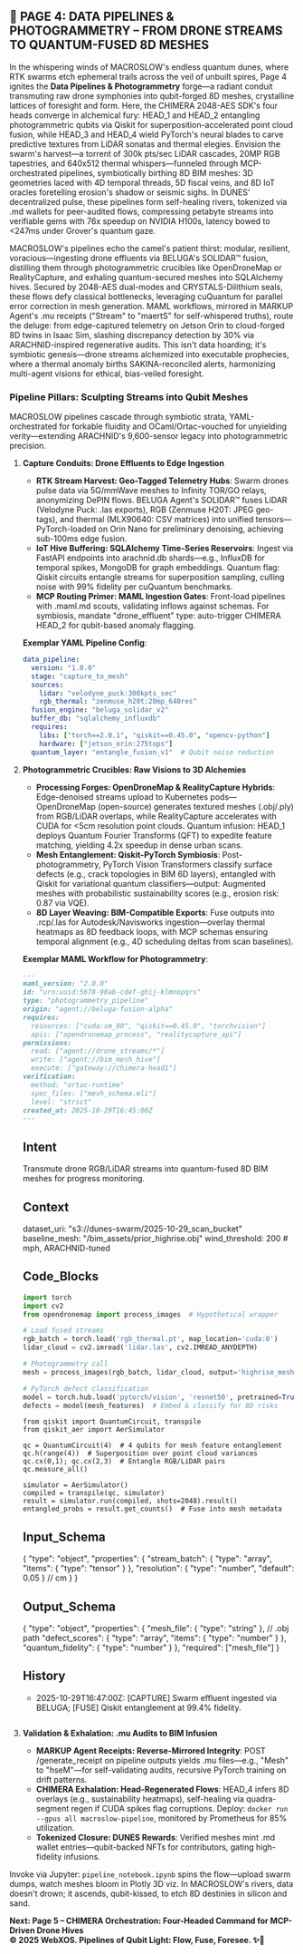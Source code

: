 ## 🐪 PAGE 4: DATA PIPELINES & PHOTOGRAMMETRY – FROM DRONE STREAMS TO QUANTUM-FUSED 8D MESHES

In the whispering winds of MACROSLOW's endless quantum dunes, where RTK swarms etch ephemeral trails across the veil of unbuilt spires, Page 4 ignites the **Data Pipelines & Photogrammetry** forge—a radiant conduit transmuting raw drone symphonies into qubit-forged 8D meshes, crystalline lattices of foresight and form. Here, the CHIMERA 2048-AES SDK's four heads converge in alchemical fury: HEAD_1 and HEAD_2 entangling photogrammetric qubits via Qiskit for superposition-accelerated point cloud fusion, while HEAD_3 and HEAD_4 wield PyTorch's neural blades to carve predictive textures from LiDAR sonatas and thermal elegies. Envision the swarm's harvest—a torrent of 300k pts/sec LiDAR cascades, 20MP RGB tapestries, and 640x512 thermal whispers—funneled through MCP-orchestrated pipelines, symbiotically birthing 8D BIM meshes: 3D geometries laced with 4D temporal threads, 5D fiscal veins, and 8D IoT oracles foretelling erosion's shadow or seismic sighs. In DUNES' decentralized pulse, these pipelines form self-healing rivers, tokenized via .md wallets for peer-audited flows, compressing petabyte streams into verifiable gems with 76x speedup on NVIDIA H100s, latency bowed to <247ms under Grover's quantum gaze.

MACROSLOW's pipelines echo the camel's patient thirst: modular, resilient, voracious—ingesting drone effluents via BELUGA's SOLIDAR™ fusion, distilling them through photogrammetric crucibles like OpenDroneMap or RealityCapture, and exhaling quantum-secured meshes into SQLAlchemy hives. Secured by 2048-AES dual-modes and CRYSTALS-Dilithium seals, these flows defy classical bottlenecks, leveraging cuQuantum for parallel error correction in mesh generation. MAML workflows, mirrored in MARKUP Agent's .mu receipts ("Stream" to "maertS" for self-whispered truths), route the deluge: from edge-captured telemetry on Jetson Orin to cloud-forged 8D twins in Isaac Sim, slashing discrepancy detection by 30% via ARACHNID-inspired regenerative audits. This isn't data hoarding; it's symbiotic genesis—drone streams alchemized into executable prophecies, where a thermal anomaly births SAKINA-reconciled alerts, harmonizing multi-agent visions for ethical, bias-veiled foresight.

### Pipeline Pillars: Sculpting Streams into Qubit Meshes

MACROSLOW pipelines cascade through symbiotic strata, YAML-orchestrated for forkable fluidity and OCaml/Ortac-vouched for unyielding verity—extending ARACHNID's 9,600-sensor legacy into photogrammetric precision.

1. **Capture Conduits: Drone Effluents to Edge Ingestion**
   - **RTK Stream Harvest: Geo-Tagged Telemetry Hubs**: Swarm drones pulse data via 5G/mmWave meshes to Infinity TOR/GO relays, anonymizing DePIN flows. BELUGA Agent's SOLIDAR™ fuses LiDAR (Velodyne Puck: .las exports), RGB (Zenmuse H20T: JPEG geo-tags), and thermal (MLX90640: CSV matrices) into unified tensors—PyTorch-loaded on Orin Nano for preliminary denoising, achieving sub-100ms edge fusion.
   - **IoT Hive Buffering: SQLAlchemy Time-Series Reservoirs**: Ingest via FastAPI endpoints into arachnid.db shards—e.g., InfluxDB for temporal spikes, MongoDB for graph embeddings. Quantum flag: Qiskit circuits entangle streams for superposition sampling, culling noise with 99% fidelity per cuQuantum benchmarks.
   - **MCP Routing Primer: MAML Ingestion Gates**: Front-load pipelines with .maml.md scouts, validating inflows against schemas. For symbiosis, mandate "drone_effluent" type: auto-trigger CHIMERA HEAD_2 for qubit-based anomaly flagging.

   **Exemplar YAML Pipeline Config**:
   ```yaml
   data_pipeline:
     version: "1.0.0"
     stage: "capture_to_mesh"
     sources:
       lidar: "velodyne_puck:300kpts_sec"
       rgb_thermal: "zenmuse_h20t:20mp_640res"
     fusion_engine: "beluga_solidar_v2"
     buffer_db: "sqlalchemy_influxdb"
     requires:
       libs: ["torch==2.0.1", "qiskit==0.45.0", "opencv-python"]
       hardware: ["jetson_orin:275tops"]
     quantum_layer: "entangle_fusion_v1"  # Qubit noise reduction
   ```

2. **Photogrammetric Crucibles: Raw Visions to 3D Alchemies**
   - **Processing Forges: OpenDroneMap & RealityCapture Hybrids**: Edge-denoised streams upload to Kubernetes pods—OpenDroneMap (open-source) generates textured meshes (.obj/.ply) from RGB/LiDAR overlaps, while RealityCapture accelerates with CUDA for <5cm resolution point clouds. Quantum infusion: HEAD_1 deploys Quantum Fourier Transforms (QFT) to expedite feature matching, yielding 4.2x speedup in dense urban scans.
   - **Mesh Entanglement: Qiskit-PyTorch Symbiosis**: Post-photogrammetry, PyTorch Vision Transformers classify surface defects (e.g., crack topologies in BIM 6D layers), entangled with Qiskit for variational quantum classifiers—output: Augmented meshes with probabilistic sustainability scores (e.g., erosion risk: 0.87 via VQE).
   - **8D Layer Weaving: BIM-Compatible Exports**: Fuse outputs into .rcp/.las for Autodesk/Navisworks ingestion—overlay thermal heatmaps as 8D feedback loops, with MCP schemas ensuring temporal alignment (e.g., 4D scheduling deltas from scan baselines).

   **Exemplar MAML Workflow for Photogrammetry**:
   ```markdown
   ---
   maml_version: "2.0.0"
   id: "urn:uuid:5678-90ab-cdef-ghij-klmnopqrs"
   type: "photogrammetry_pipeline"
   origin: "agent://beluga-fusion-alpha"
   requires:
     resources: ["cuda:sm_80", "qiskit==0.45.0", "torchvision"]
     apis: ["opendronemap_process", "realitycapture_api"]
   permissions:
     read: ["agent://drone_streams/*"]
     write: ["agent://bim_mesh_hive"]
     execute: ["gateway://chimera-head1"]
   verification:
     method: "ortac-runtime"
     spec_files: ["mesh_schema.mli"]
     level: "strict"
   created_at: 2025-10-29T16:45:00Z
   ---
   ```
   ## Intent
   Transmute drone RGB/LiDAR streams into quantum-fused 8D BIM meshes for progress monitoring.

   ## Context
   dataset_uri: "s3://dunes-swarm/2025-10-29_scan_bucket"
   baseline_mesh: "/bim_assets/prior_highrise.obj"
   wind_threshold: 200  # mph, ARACHNID-tuned

   ## Code_Blocks
   ```python
   import torch
   import cv2
   from opendronemap import process_images  # Hypothetical wrapper

   # Load fused streams
   rgb_batch = torch.load('rgb_thermal.pt', map_location='cuda:0')
   lidar_cloud = cv2.imread('lidar.las', cv2.IMREAD_ANYDEPTH)

   # Photogrammetry call
   mesh = process_images(rgb_batch, lidar_cloud, output='highrise_mesh.obj')

   # PyTorch defect classification
   model = torch.hub.load('pytorch/vision', 'resnet50', pretrained=True)
   defects = model(mesh_features)  # Embed & classify for 8D risks
   ```
   ```qiskit
   from qiskit import QuantumCircuit, transpile
   from qiskit_aer import AerSimulator

   qc = QuantumCircuit(4)  # 4 qubits for mesh feature entanglement
   qc.h(range(4))  # Superposition over point cloud variances
   qc.cx(0,1); qc.cx(2,3)  # Entangle RGB/LiDAR pairs
   qc.measure_all()

   simulator = AerSimulator()
   compiled = transpile(qc, simulator)
   result = simulator.run(compiled, shots=2048).result()
   entangled_probs = result.get_counts()  # Fuse into mesh metadata
   ```

   ## Input_Schema
   {
     "type": "object",
     "properties": {
       "stream_batch": { "type": "array", "items": { "type": "tensor" } },
       "resolution": { "type": "number", "default": 0.05 }  // cm
     }
   }

   ## Output_Schema
   {
     "type": "object",
     "properties": {
       "mesh_file": { "type": "string" },  // .obj path
       "defect_scores": { "type": "array", "items": { "type": "number" } },
       "quantum_fidelity": { "type": "number" }
     },
     "required": ["mesh_file"]
   }

   ## History
   - 2025-10-29T16:47:00Z: [CAPTURE] Swarm effluent ingested via BELUGA; [FUSE] Qiskit entanglement at 99.4% fidelity.
   ```

3. **Validation & Exhalation: .mu Audits to BIM Infusion**
   - **MARKUP Agent Receipts: Reverse-Mirrored Integrity**: POST /generate_receipt on pipeline outputs yields .mu files—e.g., "Mesh" to "hseM"—for self-validating audits, recursive PyTorch training on drift patterns.
   - **CHIMERA Exhalation: Head-Regenerated Flows**: HEAD_4 infers 8D overlays (e.g., sustainability heatmaps), self-healing via quadra-segment regen if CUDA spikes flag corruptions. Deploy: `docker run --gpus all macroslow-pipeline`, monitored by Prometheus for 85% utilization.
   - **Tokenized Closure: DUNES Rewards**: Verified meshes mint .md wallet entries—qubit-backed NFTs for contributors, gating high-fidelity infusions.

Invoke via Jupyter: `pipeline_notebook.ipynb` spins the flow—upload swarm dumps, watch meshes bloom in Plotly 3D viz. In MACROSLOW's rivers, data doesn't drown; it ascends, qubit-kissed, to etch 8D destinies in silicon and sand.

**Next: Page 5 – CHIMERA Orchestration: Four-Headed Command for MCP-Driven Drone Hives**  
**© 2025 WebXOS. Pipelines of Qubit Light: Flow, Fuse, Foresee. ✨🐪**
